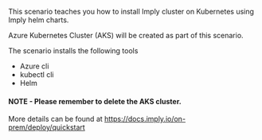 This scenario teaches you how to install Imply cluster on Kubernetes using Imply helm charts.

Azure Kubernetes Cluster (AKS) will be created as part of this scenario.

The scenario installs the following tools

- Azure cli 
- kubectl cli
- Helm

#### NOTE - Please remember to delete the AKS cluster.

More details can be found at https://docs.imply.io/on-prem/deploy/quickstart
